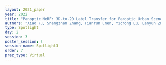 ```yaml
---
layout: 2021_paper
year: 2022
title: "Panoptic NeRF: 3D-to-2D Label Transfer for Panoptic Urban Scene Segmentation"
authors: "Xiao Fu, Shangzhan Zhang, Tianrun Chen, Yichong Lu, Lanyun Zhu, Xiaowei Zhou, Andreas Geiger and Yiyi Liao"
type: Spotlight
day: 2
session: 3
poster_session: 2
session-name: Spotlight3
order: 7
prez_type: Virtual
---
```

